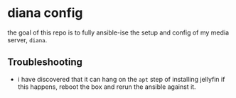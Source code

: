 # diana config

the goal of this repo is to fully ansible-ise the setup and config of my media
server, `diana`.

## Troubleshooting

- i have discovered that it can hang on the `apt` step of installing jellyfin
if this happens, reboot the box and rerun the ansible against it.
